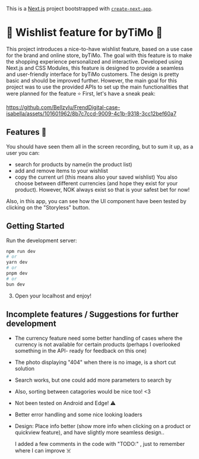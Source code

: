 This is a [Next.js](https://nextjs.org/) project bootstrapped with [`create-next-app`](https://github.com/vercel/next.js/tree/canary/packages/create-next-app).

# 💫 **Wishlist feature for byTiMo** 💫 

 This project introduces a nice-to-have wishlist feature, based on a use case for the brand and online store, byTiMo. The goal with this 
 feature is to make the shopping experience personalized and interactive. 
 Developed using Next.js and CSS Modules, this feature is designed to provide a seamless and user-friendly interface for byTiMo 
 customers. The design is pretty basic and should be improved further. However, the main goal for this project was to use the provided 
 APIs to set up the main functionalities that were planned for the feature ⭐️ First, let's have a sneak peak:


https://github.com/Bellzylu/FrendDigital-case-isabella/assets/101601962/8b7c7ccd-9009-4c1b-9318-3cc12bef60a7


 

 ## **Features** 🎪
 You should have seen them all in the screen recording, but to sum it up,
 as a user you can:
 
 * search for products by name(in the product list)
 * add and remove items to your wishlist
 * copy the current url (this means also your saved wishlist)
You also choose between different currencies (and hope they exist for your product).
   However, NOK always exist so that is your safest bet for now! 
 
Also, in this app, you can see how the UI component have been tested by clicking on the "Storyless" button.

## Getting Started

Run the development server:

```bash
npm run dev
# or
yarn dev
# or
pnpm dev
# or
bun dev
```

3. Open your localhost and enjoy!


## Incomplete features / Suggestions for further development

*  The currency feature need some better handling of cases where the currency is not available for certain products (perhaps I overlooked something in the API- ready for feedback on this one)

*  The photo displaying "404" when there is no image, is a short cut solution
*  Search works, but one could add more parameters to search by
*  Also, sorting between catagories would be nice too! <3 
*  Not been tested on Android and Edge! ⚠️ 
*  Better error handling and some nice looking loaders
*  Design: Place info better (show more info when clicking on a product or quickview feature), and have slightly more seamless design.. 

   I added a few comments in the code with "TODO:" , just to remember where I can improve ☠️ 







